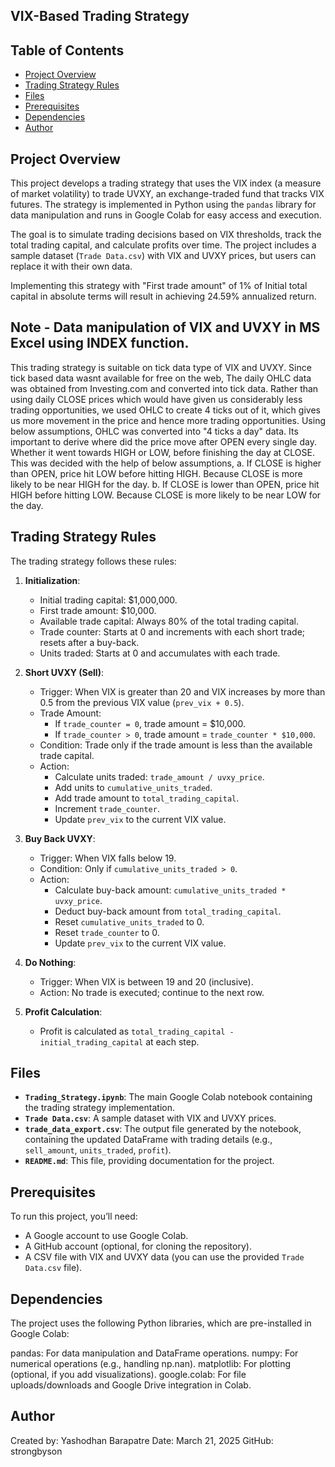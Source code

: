 ## VIX-Based Trading Strategy

## Table of Contents
- [Project Overview](#project-overview)
- [Trading Strategy Rules](#trading-strategy-rules)
- [Files](#files)
- [Prerequisites](#prerequisites)
- [Dependencies](#Dependencies)
- [Author](#author)

## Project Overview

This project develops a trading strategy that uses the VIX index (a measure of market volatility) to trade UVXY, an exchange-traded fund that tracks VIX futures. The strategy is implemented in Python using the `pandas` library for data manipulation and runs in Google Colab for easy access and execution.

The goal is to simulate trading decisions based on VIX thresholds, track the total trading capital, and calculate profits over time. The project includes a sample dataset (`Trade Data.csv`) with VIX and UVXY prices, but users can replace it with their own data.

Implementing this strategy with "First trade amount" of 1% of Initial total capital in absolute terms will result in achieving 24.59% annualized return.

## Note - Data manipulation of VIX and UVXY in MS Excel using INDEX function.
This trading strategy is suitable on tick data type of VIX and UVXY. Since tick based data wasnt available for free on the web, The daily OHLC data was obtained from Investing.com and converted into tick data. Rather than using daily CLOSE prices which would have given us considerably less trading opportunities, we used OHLC to create 4 ticks out of it, which gives us more movement in the price and hence more trading opportunities.
Using below assumptions, OHLC was converted into "4 ticks a day" data. Its important to derive where did the price move after OPEN every single day. Whether it went towards HIGH or LOW, before finishing the day at CLOSE. This was decided with the help of below assumptions,
a. If CLOSE is higher than OPEN, price hit LOW before hitting HIGH. Because CLOSE is more likely to be near HIGH for the day.
b. If CLOSE is lower than OPEN, price hit HIGH before hitting LOW. Because CLOSE is more likely to be near LOW for the day.


## Trading Strategy Rules
The trading strategy follows these rules:
1. **Initialization**:
   - Initial trading capital: $1,000,000.
   - First trade amount: $10,000.
   - Available trade capital: Always 80% of the total trading capital.
   - Trade counter: Starts at 0 and increments with each short trade; resets after a buy-back.
   - Units traded: Starts at 0 and accumulates with each trade.

2. **Short UVXY (Sell)**:
   - Trigger: When VIX is greater than 20 and VIX increases by more than 0.5 from the previous VIX value (`prev_vix + 0.5`).
   - Trade Amount:
     - If `trade_counter = 0`, trade amount = $10,000.
     - If `trade_counter > 0`, trade amount = `trade_counter * $10,000`.
   - Condition: Trade only if the trade amount is less than the available trade capital.
   - Action:
     - Calculate units traded: `trade_amount / uvxy_price`.
     - Add units to `cumulative_units_traded`.
     - Add trade amount to `total_trading_capital`.
     - Increment `trade_counter`.
     - Update `prev_vix` to the current VIX value.

3. **Buy Back UVXY**:
   - Trigger: When VIX falls below 19.
   - Condition: Only if `cumulative_units_traded > 0`.
   - Action:
     - Calculate buy-back amount: `cumulative_units_traded * uvxy_price`.
     - Deduct buy-back amount from `total_trading_capital`.
     - Reset `cumulative_units_traded` to 0.
     - Reset `trade_counter` to 0.
     - Update `prev_vix` to the current VIX value.

4. **Do Nothing**:
   - Trigger: When VIX is between 19 and 20 (inclusive).
   - Action: No trade is executed; continue to the next row.

5. **Profit Calculation**:
   - Profit is calculated as `total_trading_capital - initial_trading_capital` at each step.

## Files
- **`Trading_Strategy.ipynb`**: The main Google Colab notebook containing the trading strategy implementation.
- **`Trade Data.csv`**: A sample dataset with VIX and UVXY prices.
- **`trade_data_export.csv`**: The output file generated by the notebook, containing the updated DataFrame with trading details (e.g., `sell_amount`, `units_traded`, `profit`).
- **`README.md`**: This file, providing documentation for the project.

## Prerequisites
To run this project, you’ll need:
- A Google account to use Google Colab.
- A GitHub account (optional, for cloning the repository).
- A CSV file with VIX and UVXY data (you can use the provided `Trade Data.csv` file).


## Dependencies
The project uses the following Python libraries, which are pre-installed in Google Colab:

pandas: For data manipulation and DataFrame operations.
numpy: For numerical operations (e.g., handling np.nan).
matplotlib: For plotting (optional, if you add visualizations).
google.colab: For file uploads/downloads and Google Drive integration in Colab.

## Author
Created by: Yashodhan Barapatre
Date: March 21, 2025
GitHub: strongbyson
